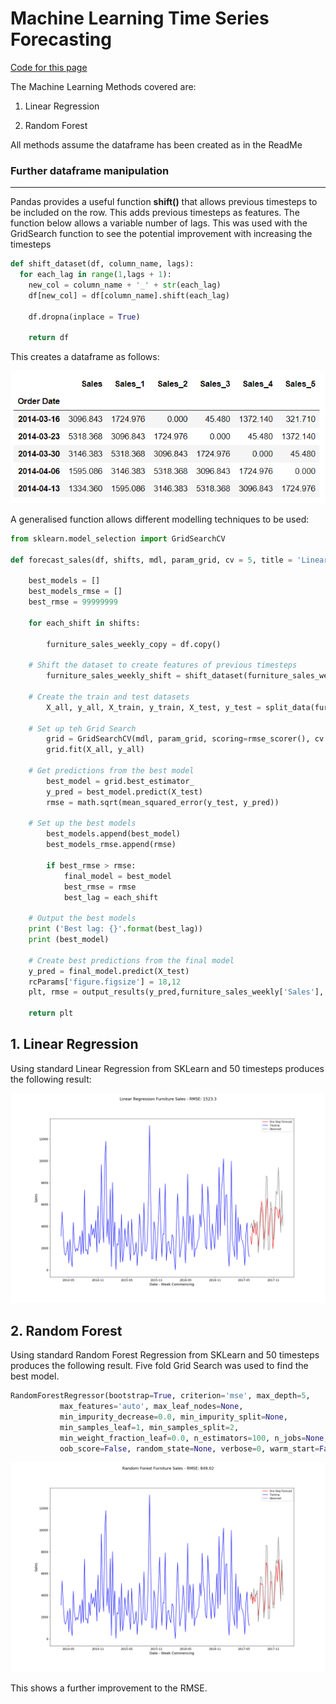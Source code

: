 # Machine Learning Time Series Forecasting

[Code for this page](https://nbviewer.jupyter.org/github/AriadneData/Python_Time_Series/blob/master/TimeSeries_ML.ipynb)

The Machine Learning Methods covered are:

1. Linear Regression

2. Random Forest



All methods assume the dataframe has been created as in the ReadMe

### Further dataframe manipulation

___

Pandas provides a useful function **shift()** that allows previous timesteps to be included on the row. This adds previous timesteps as features.  The function below allows a variable number of lags. This was used with the GridSearch function to see the potential improvement with increasing the timesteps

```python
def shift_dataset(df, column_name, lags):  
  for each_lag in range(1,lags + 1):
    new_col = column_name + '_' + str(each_lag)
    df[new_col] = df[column_name].shift(each_lag)
     
	df.dropna(inplace = True)

	return df 
```
This creates a dataframe as follows:

![Pandas shift function](images/PandasShift.PNG)

A generalised function allows different modelling techniques to be used:
```python
from sklearn.model_selection import GridSearchCV

def forecast_sales(df, shifts, mdl, param_grid, cv = 5, title = 'Linear Regression' ):

    best_models = []
    best_models_rmse = []
    best_rmse = 99999999

    for each_shift in shifts:

        furniture_sales_weekly_copy = df.copy()
	
	# Shift the dataset to create features of previous timesteps
        furniture_sales_weekly_shift = shift_dataset(furniture_sales_weekly_copy,'Sales', each_shift)
	
	# Create the train and test datasets
        X_all, y_all, X_train, y_train, X_test, y_test = split_data(furniture_sales_weekly_shift, 0.8)

	# Set up teh Grid Search
        grid = GridSearchCV(mdl, param_grid, scoring=rmse_scorer(), cv = cv, verbose = 1)  
        grid.fit(X_all, y_all)
	
	# Get predictions from the best model
        best_model = grid.best_estimator_
        y_pred = best_model.predict(X_test)
        rmse = math.sqrt(mean_squared_error(y_test, y_pred))
	
	# Set up the best models
        best_models.append(best_model)
        best_models_rmse.append(rmse)

        if best_rmse > rmse:
            final_model = best_model
            best_rmse = rmse
            best_lag = each_shift

    # Output the best models
    print ('Best lag: {}'.format(best_lag))
    print (best_model)
    
    # Create best predictions from the final model
    y_pred = final_model.predict(X_test)
    rcParams['figure.figsize'] = 18,12
    plt, rmse = output_results(y_pred,furniture_sales_weekly['Sales'], title + ' Furniture Sales' )
    
    return plt
```

## 1. Linear Regression

Using standard Linear Regression from SKLearn and 50 timesteps produces the following result:

![Linear Regression](images/LR.png)

## 2. Random Forest

Using standard Random Forest Regression from SKLearn and 50 timesteps produces the following result. Five fold Grid Search was used to find the best model.

```python
RandomForestRegressor(bootstrap=True, criterion='mse', max_depth=5,
           max_features='auto', max_leaf_nodes=None,
           min_impurity_decrease=0.0, min_impurity_split=None,
           min_samples_leaf=1, min_samples_split=2,
           min_weight_fraction_leaf=0.0, n_estimators=100, n_jobs=None,
           oob_score=False, random_state=None, verbose=0, warm_start=False)
```



![Random Forest](images/RF.png)

This shows a further improvement to the RMSE.